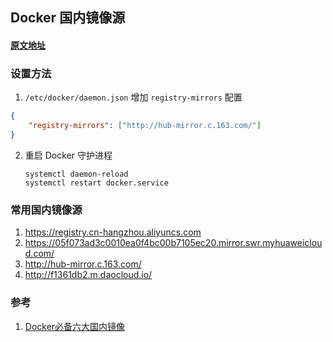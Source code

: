 ﻿## Docker 国内镜像源

#### [原文地址](https://segmentfault.com/a/1190000023117518)



### 设置方法

1. `/etc/docker/daemon.json` 增加 `registry-mirrors` 配置

```json
{
	"registry-mirrors": ["http://hub-mirror.c.163.com/"]
}
```

2. 重启 Docker 守护进程

   ```shell
   systemctl daemon-reload
   systemctl restart docker.service
   ```

   

### 常用国内镜像源

1. https://registry.cn-hangzhou.aliyuncs.com
3. https://05f073ad3c0010ea0f4bc00b7105ec20.mirror.swr.myhuaweicloud.com/
5. http://hub-mirror.c.163.com/
6. http://f1361db2.m.daocloud.io/



### 参考

1. [Docker必备六大国内镜像](https://segmentfault.com/a/1190000023117518)
```

```